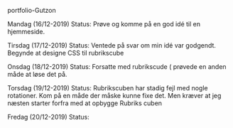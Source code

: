 portfolio-Gutzon



Mandag	(16/12-2019) Status: 
Prøve og komme på en god idé til en hjemmeside.


Tirsdag	(17/12-2019) Status:
Ventede på svar om min idé var godgendt.
Begynde at designe CSS til rubrikscube


Onsdag	(18/12-2019) Status:
Forsatte med rubrikscude ( prøvede en anden måde at løse det på.


Torsdag	(19/12-2019) Status: 
Rubrikscuben har stadig fejl med nogle rotationer.
Kom på en måde der måske kunne fixe det. Men kræver at jeg næsten starter forfra med at opbygge Rubriks cuben



Fredag	(20/12-2019) Status: 
